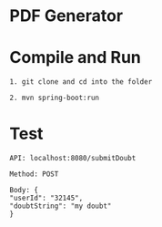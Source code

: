 # PDF Generator

# Compile and Run 

    1. git clone and cd into the folder
    
    2. mvn spring-boot:run
    
    
# Test


    API: localhost:8080/submitDoubt
    
    Method: POST
    
    Body: {
	"userId": "32145",
	"doubtString": "my doubt"
    }
    
